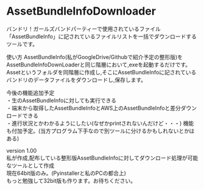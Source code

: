 # AssetBundleInfoDownloader
バンドリ！ガールズバンドパーティーで使用されているファイル
「AssetBundleInfo」に記されているファイルリストを一括でダウンロードするツールです。

使い方
AssetBundleInfo(私がGoogleDrive/Githubで紹介予定の整形版)を<br>
AssetBundleInfoDownLoaderと同じ階層において,exeを起動するだけです。<br>
Assetというフォルダを同階層に作成し,そこにAssetBundleInfoに記されている<br>
バンドリのデータファイルをダウンロードし,保存します。<br>


今後の機能追加予定<br>
・生のAssetBundleInfoに対しても実行できる<br>
・端末から取得したAssetBundleInfoとAWS上のAssetBundleInfoと差分ダウンロードできる<br>
・進行状況とかわかるようにしたい(なぜかprintされないんだけど・・・)
機能も付加予定。(当方プログラム下手なので別ツールに分けるかもしれないとかはある)<br>

version 1.00<br>
私が作成,配布している整形版AssetBundleInfoに対してダウンロード処理が可能なツールとして作成<br>
現在64bit版のみ。(Pyinstallerと私のPCの都合上)<br>
もっと勉強して32bit版も作ります。お待ちください。<br>

